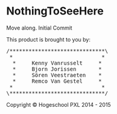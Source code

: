 # NothingToSeeHere
Move along.
Initial Commit

This product is brought to you by:

<pre>
/******************************\
 *                            * 
  *		Kenny Vanrusselt     *	
  *		Bjorn Jorissen       *
  *		Sören Veestraeten    *	
  *		Remco Van Gestel     *	
 *                            *
\******************************/
</pre>

Copyright © Hogeschool PXL 2014 - 2015